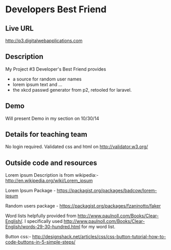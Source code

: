 # Developers Best Friend

## Live URL
<http://p3.digitalwebapplications.com>

## Description
My Project #3 Developer's Best Friend provides 
- a source for random user names 
- lorem ipsum text and ...
- the xkcd passwd generator from p2, retooled for laravel.

## Demo
Will present Demo in my section on 10/30/14

## Details for teaching team
No login required.
Validated css and html on http://validator.w3.org/

## Outside code and resources
Lorem ipsum Description is from wikipedia:- http://en.wikipedia.org/wiki/Lorem_ipsum

Lorem Ipsum Package - https://packagist.org/packages/badcow/lorem-ipsum

Random users package - https://packagist.org/packages/fzaninotto/faker

Word lists helpfully provided from http://www.paulnoll.com/Books/Clear-English/.
I specifically used http://www.paulnoll.com/Books/Clear-English/words-29-30-hundred.html for my word list.

Button css:- http://designshack.net/articles/css/css-button-tutorial-how-to-code-buttons-in-5-simple-steps/